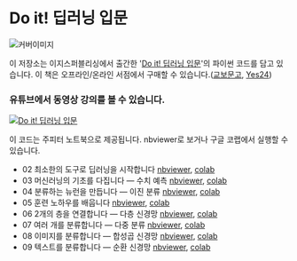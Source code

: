 # Do it! 딥러닝 입문

![커버이미지](cover.jpg)

이 저장소는 이지스퍼블리싱에서 출간한 '[Do it! 딥러닝 입문](https://tensorflow.blog/do-it-dl/)'의 파이썬 코드를 담고 있습니다. 이 책은 오프라인/온라인 서점에서 구매할 수 있습니다.([교보문고](http://www.kyobobook.co.kr/product/detailViewKor.laf?ejkGb=KOR&mallGb=KOR&barcode=9791163031093), [Yes24](http://www.yes24.com/Product/Goods/78896574))

### 유튜브에서 동영상 강의를 볼 수 있습니다.

[![Do it! 딥러닝 입문](http://img.youtube.com/vi/jg8zTIGDPss/0.jpg)](http://www.youtube.com/watch?v=jg8zTIGDPss "Do it! 딥러닝 입문")

이 코드는 주피터 노트북으로 제공됩니다. nbviewer로 보거나 구글 코랩에서 실행할 수 있습니다.

- 02 최소한의 도구로 딥러닝을 시작합니다 [nbviewer](https://nbviewer.jupyter.org/github/rickiepark/do-it-dl/blob/master/Ch02.ipynb), [colab](https://colab.research.google.com/github/rickiepark/do-it-dl/blob/master/Ch02.ipynb)
- 03 머신러닝의 기초를 다집니다 ― 수치 예측 [nbviewer](https://nbviewer.jupyter.org/github/rickiepark/do-it-dl/blob/master/Ch03.ipynb), [colab](https://colab.research.google.com/github/rickiepark/do-it-dl/blob/master/Ch03.ipynb)
- 04 분류하는 뉴런을 만듭니다 ― 이진 분류 [nbviewer](https://nbviewer.jupyter.org/github/rickiepark/do-it-dl/blob/master/Ch04.ipynb), [colab](https://colab.research.google.com/github/rickiepark/do-it-dl/blob/master/Ch04.ipynb)
- 05 훈련 노하우를 배웁니다 [nbviewer](https://nbviewer.jupyter.org/github/rickiepark/do-it-dl/blob/master/Ch05.ipynb), [colab](https://colab.research.google.com/github/rickiepark/do-it-dl/blob/master/Ch05.ipynb)
- 06 2개의 층을 연결합니다 ― 다층 신경망 [nbviewer](https://nbviewer.jupyter.org/github/rickiepark/do-it-dl/blob/master/Ch06.ipynb), [colab](https://colab.research.google.com/github/rickiepark/do-it-dl/blob/master/Ch06.ipynb)
- 07 여러 개를 분류합니다 ― 다중 분류 [nbviewer](https://nbviewer.jupyter.org/github/rickiepark/do-it-dl/blob/master/Ch07.ipynb), [colab](https://colab.research.google.com/github/rickiepark/do-it-dl/blob/master/Ch07.ipynb)
- 08 이미지를 분류합니다 ― 합성곱 신경망 [nbviewer](https://nbviewer.jupyter.org/github/rickiepark/do-it-dl/blob/master/Ch08.ipynb), [colab](https://colab.research.google.com/github/rickiepark/do-it-dl/blob/master/Ch08.ipynb)
- 09 텍스트를 분류합니다 ― 순환 신경망 [nbviewer](https://nbviewer.jupyter.org/github/rickiepark/do-it-dl/blob/master/Ch09.ipynb), [colab](https://colab.research.google.com/github/rickiepark/do-it-dl/blob/master/Ch09.ipynb)
